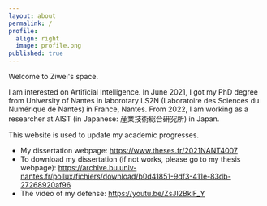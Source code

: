 ```yaml
---
layout: about
permalink: /
profile:
  align: right
  image: profile.png
published: true
---
```


Welcome to Ziwei's space.  

I am interested on Artificial Intelligence. In June 2021, I got my PhD degree from University of Nantes in laborotary LS2N (Laboratoire des Sciences du Numérique de Nantes) in France, Nantes. From 2022, I am working as a researcher at AIST (in Japanese: 産業技術総合研究所) in Japan.

This website is used to update my academic progresses.

- My dissertation webpage:  https://www.theses.fr/2021NANT4007
- To download my dissertation (if not works, please go to my thesis webpage): https://archive.bu.univ-nantes.fr/pollux/fichiers/download/b0d41851-9df3-411e-83db-27268920af96 
- The video of my defense: https://youtu.be/ZsJI2BklF_Y
